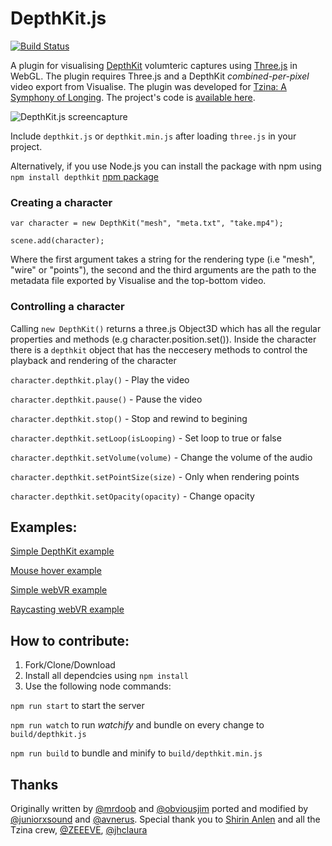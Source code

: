 # DepthKit.js
[![Build Status](https://travis-ci.org/juniorxsound/DepthKit.js.svg?branch=master)](https://travis-ci.org/juniorxsound/DepthKit.js)

A plugin for visualising [DepthKit](http://www.depthkit.tv/) volumteric captures using [Three.js](https://github.com/mrdoob/three.js) in WebGL. The plugin requires Three.js and a DepthKit *combined-per-pixel* video export from Visualise. 
The plugin was developed for [Tzina: A Symphony of Longing](https://tzina.space). The project's code is [available here](https://github.com/Avnerus/tzina).

![DepthKit.js screencapture](https://github.com/juniorxsound/DepthKit.js/blob/master/assets/gh/wire.gif)

Include ```depthkit.js``` or ```depthkit.min.js``` after loading ```three.js``` in your project.

Alternatively, if you use Node.js you can install the package with npm using ```npm install depthkit``` [npm package](https://www.npmjs.com/package/depthkit)

### Creating a character
```
var character = new DepthKit("mesh", "meta.txt", "take.mp4");

scene.add(character);
```
Where the first argument takes a string for the rendering type (i.e "mesh", "wire" or "points"), the second and the third arguments are the path to the metadata file exported by Visualise and the top-bottom video.

### Controlling a character
Calling ```new DepthKit()``` returns a three.js Object3D which has all the regular properties and methods (e.g character.position.set()). Inside the character there is a ```depthkit``` object that has the neccesery methods to control the playback and rendering of the character

```character.depthkit.play()``` - Play the video

```character.depthkit.pause()``` - Pause the video

```character.depthkit.stop()``` - Stop and rewind to begining

```character.depthkit.setLoop(isLooping)``` - Set loop to true or false

```character.depthkit.setVolume(volume)``` - Change the volume of the audio

```character.depthkit.setPointSize(size)``` - Only when rendering points

```character.depthkit.setOpacity(opacity)``` - Change opacity

## Examples:
[Simple DepthKit example](https://juniorxsound.github.io/DepthKit.js/examples/simple.html)

[Mouse hover example](https://juniorxsound.github.io/DepthKit.js/examples/raycast.html)

[Simple webVR example](https://juniorxsound.github.io/DepthKit.js/examples/webvr_simple.html)

[Raycasting webVR example](https://juniorxsound.github.io/DepthKit.js/examples/webvr_raycast.html)

## How to contribute:
1. Fork/Clone/Download
1. Install all dependcies using ```npm install```
1. Use the following node commands:

```npm run start``` to start the server

```npm run watch``` to run *watchify* and bundle on every change to ```build/depthkit.js```

```npm run build``` to bundle and minify to ```build/depthkit.min.js```

## Thanks
Originally written by [@mrdoob](https://github.com/mrdoob) and [@obviousjim](https://github.com/obviousjim) ported and modified by [@juniorxsound](https://github.com/juniorxsound) and [@avnerus](https://github.com/Avnerus). Special thank you to [Shirin Anlen](https://www.shirin.works/) and all the Tzina crew, [@ZEEEVE](https://github.com/zivschneider), [@jhclaura](https://github.com/jhclaura)

